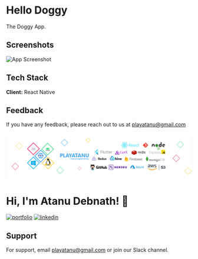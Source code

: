 # Hello Doggy

The Doggy App.


## Screenshots

![App Screenshot](https://github.com/playatanu/assets/blob/main/hello-doggy.gif)

## Tech Stack

**Client:** React Native

  
## Feedback

If you have any feedback, please reach out to us at playatanu@gmail.com

  
![Logo](https://github.com/playatanu/playatanu/raw/main/playatanu.png?raw=true)

    
# Hi, I'm Atanu Debnath! 👋

  

[![portfolio](https://img.shields.io/badge/my_portfolio-000?style=for-the-badge&logo=ko-fi&logoColor=white)](https://playatanu.github.io/)
[![linkedin](https://img.shields.io/badge/linkedin-0A66C2?style=for-the-badge&logo=linkedin&logoColor=white)](https://www.linkedin.com/playatanu)


  
## Support

For support, email playatanu@gmail.com or join our Slack channel.

